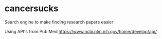 # cancersucks
Search engine to make finding research papers easier 

Using API's from Pub Med https://www.ncbi.nlm.nih.gov/home/develop/api/

